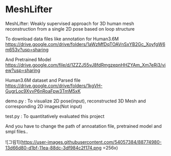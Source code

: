 # MeshLifter

MeshLifter: Weakly supervised approach for 3D human mesh reconstruction from a single 2D pose based on loop structure

To download data files like  annotation for Human3.6M
<https://drive.google.com/drive/folders/1aWzMfDqTOAVnSxYB2Gc_XoyfgW6m653v?usp=sharing>

And Pretrained Model
<https://drive.google.com/file/d/1ZZZJ55vJ8fdRmgzepnHHZYAm_Xm7eRj3/view?usp=sharing>

Human3.6M dataset and Parsed file
https://drive.google.com/drive/folders/1kgVH-GugrLoc9XyvP6nRoaFpw3TmM5xK


demo.py :  To visualize 2D pose(input), reconstructed 3D Mesh and corresponding 2D images(Not input) 

test.py :  To quantitatively evaluated this project

And you have to change the path of annoatation file, pretrained model and smpl files..


![그림1](https://user-images.githubusercontent.com/54057384/88774980-13d66d80-d1bf-11ea-88dc-3df984c2f174.png =256x)
